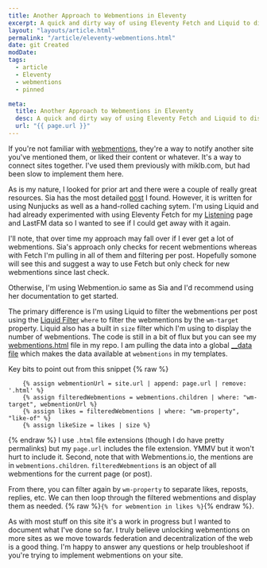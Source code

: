 ```yaml
---
title: Another Approach to Webmentions in Eleventy
excerpt: A quick and dirty way of using Eleventy Fetch and Liquid to display webmentions on your site.
layout: "layouts/article.html"
permalink: "/article/eleventy-webmentions.html"
date: git Created
modDate: 
tags:
  - article
  - Eleventy
  - webmentions
  - pinned

meta:
  title: Another Approach to Webmentions in Eleventy
  desc: A quick and dirty way of using Eleventy Fetch and Liquid to display webmentions on your site.
  url: "{{ page.url }}"
---
```


If you're not familiar with [webmentions](https://indieweb.org/Webmention), they're a way to notify another site you've mentioned them, or liked their content or whatever. It's a way to connect sites together. I've used them previously with miklb.com, but had been slow to implement them here.

As is my nature, I looked for prior art and there were a couple of really great resources. Sia has the most detailed [post](https://www.sia.codes/posts/webmentions-eleventy/) I found. However, it is written for using Nunjucks as well as a hand-rolled caching sytem. I'm using Liquid and had already experimented with using Eleventy Fetch for my [Listening](/listening/) page and LastFM data so I wanted to see if I could get away with it again.

I'll note, that over time my approach may fall over if I ever get a lot of webmentions. Sia's approach only checks for recent webmentions whereas with Fetch I'm pulling in all of them and filtering per post. Hopefully somone will see this and suggest a way to use Fetch but only check for new webmentions since last check.

Otherwise, I'm using Webmention.io same as Sia and I'd recommend using her documentation to get started.

The primary difference is I'm using Liquid to filter the webmentions per post using the [Liquid Filter](https://www.11ty.dev/docs/filters/) `where` to filter the webmentions by the `wm-target` property. Liquid also has a built in `size` filter which I'm using to display the number of webmentions. The code is still in a bit of flux but you can see my [webmentions.html](https://github.com/miklb/michaelbishop/blob/main/_includes/webmentions.html) file in my repo. I am pulling the data into a global [__data file](https://github.com/miklb/michaelbishop/blob/main/_data/webmentions.json) which makes the data available at `webmentions` in my templates.

Key bits to point out from this snippet
{% raw %}
```liquid
    {% assign webmentionUrl = site.url | append: page.url | remove: '.html' %}
    {% assign filteredWebmentions = webmentions.children | where: "wm-target", webmentionUrl %}
    {% assign likes = filteredWebmentions | where: "wm-property", "like-of" %}
    {% assign likeSize = likes | size %}
```
{% endraw %}
I use `.html` file extensions (though I do have pretty permalinks) but my `page.url` includes the file extension. YMMV but it won't hurt to include it. Second, note that with Webmentions.io, the mentions are in `webmentions.children`. `filteredWebmentions` is an object of all webmentions for the current page (or post).

From there, you can filter again by `wm-property` to separate likes, reposts, replies, etc. We can then loop through the filtered webmentions and display them as needed. {% raw %}`{% for webmention in likes %}`{% endraw %}.

As with most stuff on this site it's a work in progress but I wanted to document what I've done so far. I truly believe unlocking webmentions on more sites as we move towards federation and decentralization of the web is a good thing. I'm happy to answer any questions or help troubleshoot if you're trying to implement webmentions on your site.

<a class="u-bridgy-fed" href="https://fed.brid.gy/" hidden="from-humans"></a>


